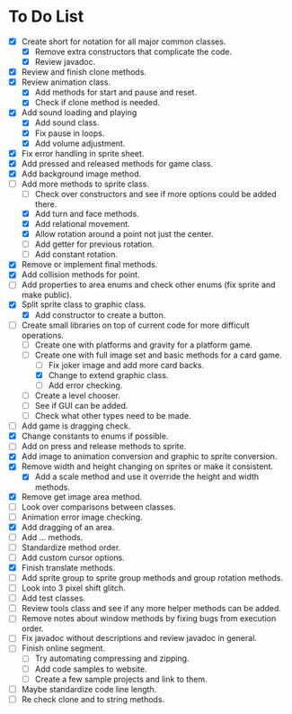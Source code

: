 # To Do List
- [x] Create short for notation for all major common classes.
  - [x] Remove extra constructors that complicate the code.
  - [x] Review javadoc.
- [x] Review and finish clone methods.
- [x] Review animation class.
  - [x] Add methods for start and pause and reset.
  - [x] Check if clone method is needed.
- [x] Add sound loading and playing
  - [x] Add sound class.
  - [x] Fix pause in loops.
  - [x] Add volume adjustment.
- [x] Fix error handling in sprite sheet.
- [x] Add pressed and released methods for game class.
- [x] Add background image method.
- [ ] Add more methods to sprite class.
  - [ ] Check over constructors and see if more options could be added there.
  - [x] Add turn and face methods.
  - [x] Add relational movement.
  - [x] Allow rotation around a point not just the center.
  - [ ] Add getter for previous rotation.
  - [ ] Add constant rotation.
- [x] Remove or implement final methods.
- [x] Add collision methods for point.
- [ ] Add properties to area enums and check other enums (fix sprite and make public).
- [x] Split sprite class to graphic class.
  - [x] Add constructor to create a button.
- [ ] Create small libraries on top of current code for more difficult operations.
  - [ ] Create one with platforms and gravity for a platform game.
  - [ ] Create one with full image set and basic methods for a card game.
    - [ ] Fix joker image and add more card backs.
    - [x] Change to extend graphic class.
    - [ ] Add error checking.
  - [ ] Create a level chooser.
  - [ ] See if GUI can be added.
  - [ ] Check what other types need to be made.
- [ ] Add game is dragging check.
- [x] Change constants to enums if possible.
- [ ] Add on press and release methods to sprite.
- [x] Add image to animation conversion and graphic to sprite conversion.
- [x] Remove width and height changing on sprites or make it consistent.
  - [x] Add a scale method and use it override the height and width methods.
- [x] Remove get image area method.
- [ ] Look over comparisons between classes.
- [ ] Animation error image checking.
- [x] Add dragging of an area.
- [ ] Add ... methods.
- [ ] Standardize method order.
- [ ] Add custom cursor options.
- [x] Finish translate methods.
- [ ] Add sprite group to sprite group methods and group rotation methods.
- [ ] Look into 3 pixel shift glitch.
- [ ] Add test classes.
- [ ] Review tools class and see if any more helper methods can be added.
- [ ] Remove notes about window methods by fixing bugs from execution order.
- [ ] Fix javadoc without descriptions and review javadoc in general.
- [ ] Finish online segment.
  - [ ] Try automating compressing and zipping.
  - [ ] Add code samples to website.
  - [ ] Create a few sample projects and link to them.
- [ ] Maybe standardize code line length.
- [ ] Re check clone and to string methods.
